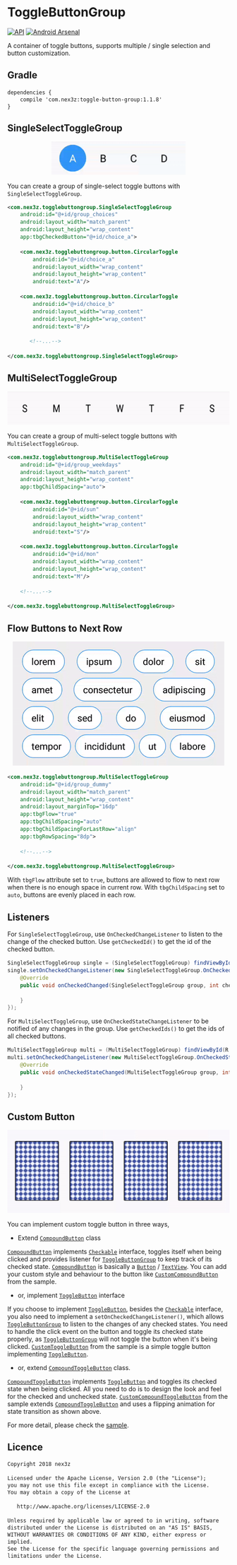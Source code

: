 # ToggleButtonGroup

[![API](https://img.shields.io/badge/API-15%2B-brightgreen.svg?style=flat)](https://android-arsenal.com/api?level=15) [![Android Arsenal](https://img.shields.io/badge/Android%20Arsenal-ToggleButtonGroup-blue.svg?style=flat)](https://android-arsenal.com/details/1/4885)

A container of toggle buttons, supports multiple / single selection and button customization.


## Gradle

```
dependencies {
    compile 'com.nex3z:toggle-button-group:1.1.8'
}
```


## SingleSelectToggleGroup

<div align="center">
  <img src="images/single.gif" height="75" />
</div>

You can create a group of single-select toggle buttons with `SingleSelectToggleGroup`.

```xml
<com.nex3z.togglebuttongroup.SingleSelectToggleGroup
    android:id="@+id/group_choices"
    android:layout_width="match_parent"
    android:layout_height="wrap_content"
    app:tbgCheckedButton="@+id/choice_a">

    <com.nex3z.togglebuttongroup.button.CircularToggle
        android:id="@+id/choice_a"
        android:layout_width="wrap_content"
        android:layout_height="wrap_content"
        android:text="A"/>

    <com.nex3z.togglebuttongroup.button.CircularToggle
        android:id="@+id/choice_b"
        android:layout_width="wrap_content"
        android:layout_height="wrap_content"
        android:text="B"/>

       <!--...-->

</com.nex3z.togglebuttongroup.SingleSelectToggleGroup>
 ```


## MultiSelectToggleGroup

<div align="center">
  <img src="images/multi.gif" height="75" />
</div>

You can create a group of multi-select toggle buttons with `MultiSelectToggleGroup`.

```xml
<com.nex3z.togglebuttongroup.MultiSelectToggleGroup
    android:id="@+id/group_weekdays"
    android:layout_width="match_parent"
    android:layout_height="wrap_content"
    app:tbgChildSpacing="auto">

    <com.nex3z.togglebuttongroup.button.CircularToggle
        android:id="@+id/sun"
        android:layout_width="wrap_content"
        android:layout_height="wrap_content"
        android:text="S"/>

    <com.nex3z.togglebuttongroup.button.CircularToggle
        android:id="@+id/mon"
        android:layout_width="wrap_content"
        android:layout_height="wrap_content"
        android:text="M"/>

    <!--...-->

</com.nex3z.togglebuttongroup.MultiSelectToggleGroup>
```


## Flow Buttons to Next Row

<div align="center">
  <img src="images/tags.gif"/>
</div>

```xml
<com.nex3z.togglebuttongroup.MultiSelectToggleGroup
    android:id="@+id/group_dummy"
    android:layout_width="match_parent"
    android:layout_height="wrap_content"
    android:layout_marginTop="16dp"
    app:tbgFlow="true"
    app:tbgChildSpacing="auto"
    app:tbgChildSpacingForLastRow="align"
    app:tbgRowSpacing="8dp">

    <!--...-->

</com.nex3z.togglebuttongroup.MultiSelectToggleGroup>
```

With `tbgFlow` attribute set to `true`, buttons are allowed to flow to next row when there is no enough space in current row. With `tbgChildSpacing` set to `auto`, buttons are evenly placed in each row.


## Listeners

For `SingleSelectToggleGroup`, use `OnCheckedChangeListener` to listen to the change of the checked button. Use `getCheckedId()` to get the id of the checked button.

```java
SingleSelectToggleGroup single = (SingleSelectToggleGroup) findViewById(R.id.group_choices);
single.setOnCheckedChangeListener(new SingleSelectToggleGroup.OnCheckedChangeListener() {
    @Override
    public void onCheckedChanged(SingleSelectToggleGroup group, int checkedId) {

    }
});
```

For `MultiSelectToggleGroup`, use `OnCheckedStateChangeListener` to be notified of any changes in the group. Use `getCheckedIds()` to get the ids of all checked buttons.

```java
MultiSelectToggleGroup multi = (MultiSelectToggleGroup) findViewById(R.id.group_weekdays);
multi.setOnCheckedChangeListener(new MultiSelectToggleGroup.OnCheckedStateChangeListener() {
    @Override
    public void onCheckedStateChanged(MultiSelectToggleGroup group, int checkedId, boolean isChecked) {

    }
});
```

## Custom Button

<div align="center">
  <img src="images/cards.gif"/>
</div>

You can implement custom toggle button in three ways,

- Extend [`CompoundButton`][CompoundButton] class

[`CompoundButton`][CompoundButton] implements [`Checkable`][Checkable] interface, toggles itself when being clicked and provides listener for [`ToggleButtonGroup`][ToggleButtonGroup] to keep track of its checked state. [`CompoundButton`][CompoundButton] is basically a [`Button`][Button] / [`TextView`][TextView]. You can add your custom style and behaviour to the button like [`CustomCompoundButton`][CustomCompoundButton] from the sample.

- or, implement [`ToggleButton`][ToggleButton] interface

If you choose to implement [`ToggleButton`][ToggleButton], besides the [`Checkable`][Checkable] interface, you also need to implement a `setOnCheckedChangeListener()`, which allows [`ToggleButtonGroup`][ToggleButtonGroup] to listen to the changes of any checked states. You need to handle the click event on the button and toggle its checked state properly, as [`ToggleButtonGroup`][ToggleButtonGroup] will not toggle the button when it's being clicked. [`CustomToggleButton`][CustomToggleButton] from the sample is a simple toggle button implementing [`ToggleButton`][ToggleButton].

- or, extend [`CompoundToggleButton`][CompoundToggleButton] class.

[`CompoundToggleButton`][CompoundToggleButton] implements [`ToggleButton`][ToggleButton] and toggles its checked state when being clicked. All you need to do is to design the look and feel for the checked and unchecked state. [`CustomCompoundToggleButton`][CustomCompoundToggleButton] from the sample extends [`CompoundToggleButton`][CompoundToggleButton] and uses a flipping animation for state transition as shown above.

For more detail, please check the [sample].


## Licence

```
Copyright 2018 nex3z

Licensed under the Apache License, Version 2.0 (the "License");
you may not use this file except in compliance with the License.
You may obtain a copy of the License at

   http://www.apache.org/licenses/LICENSE-2.0

Unless required by applicable law or agreed to in writing, software
distributed under the License is distributed on an "AS IS" BASIS,
WITHOUT WARRANTIES OR CONDITIONS OF ANY KIND, either express or implied.
See the License for the specific language governing permissions and
limitations under the License.
```


[CompoundButton]: https://developer.android.com/reference/android/widget/CompoundButton.html
[ToggleButtonGroup]: https://github.com/nex3z/ToggleButtonGroup/blob/master/togglebuttongroup/src/main/java/com/nex3z/togglebuttongroup/ToggleButtonGroup.java
[Button]: https://developer.android.com/reference/android/widget/Button.html
[TextView]: https://developer.android.com/reference/android/widget/TextView.html
[CustomCompoundButton]: https://github.com/nex3z/ToggleButtonGroup/blob/master/sample/src/main/java/com/nex3z/togglebuttongroup/sample/button/CustomCompoundButton.java
[ToggleButton]: https://github.com/nex3z/ToggleButtonGroup/blob/master/togglebuttongroup/src/main/java/com/nex3z/togglebuttongroup/button/ToggleButton.java
[CustomToggleButton]: https://github.com/nex3z/ToggleButtonGroup/blob/master/sample/src/main/java/com/nex3z/togglebuttongroup/sample/button/CustomToggleButton.java
[CompoundToggleButton]: https://github.com/nex3z/ToggleButtonGroup/blob/master/togglebuttongroup/src/main/java/com/nex3z/togglebuttongroup/button/CompoundToggleButton.java
[CustomCompoundToggleButton]: https://github.com/nex3z/ToggleButtonGroup/blob/master/sample/src/main/java/com/nex3z/togglebuttongroup/sample/button/CustomCompoundToggleButton.java
[Checkable]: https://developer.android.com/reference/android/widget/Checkable.html
[sample]: https://github.com/nex3z/ToggleButtonGroup/tree/master/sample/src/main/java/com/nex3z/togglebuttongroup/sample
